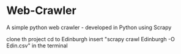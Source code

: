 # Web-Crawler
A simple python web crawler - developed in Python using Scrapy

clone th project
cd to Edinburgh
insert "scrapy crawl Edinburgh -O Edin.csv" in the terminal
